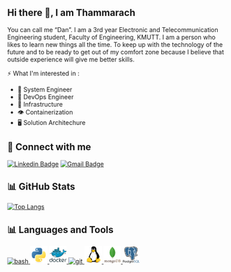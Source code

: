 ## Hi there 👋, I am Thammarach

You can call me “Dan”. I am a 3rd year Electronic and Telecommunication Engineering student, Faculty of Engineering, KMUTT. I am a person who likes to learn new things all the time. To keep up with the technology of the future and to be ready to get out of my comfort zone because I believe that outside experience will give me better skills.

⚡ What I'm interested in :

 - :milky_way: System Engineer
 - :ear_of_rice: DevOps Engineer
 - :brain: Infrastructure
 - :eye: Containerization
 - :desktop_computer: Solution Architechure


## :e-mail: Connect with me
[![Linkedin Badge](https://img.shields.io/badge/-thammarach-blue?style=flat-square&logo=Linkedin&logoColor=white&link=https://www.linkedin.com/in/thammarach/)](https://www.linkedin.com/in/thammarach/)
[![Gmail Badge](https://img.shields.io/badge/-thammarach.dan@gmail.com-c14438?style=flat-square&logo=Gmail&logoColor=white&link=mailto:thammarach.dan@gmail.com)](mailto:thammarach.dan@gmail.com)



## 📊 GitHub Stats 


[![Top Langs](https://github-readme-stats.vercel.app/api/top-langs/?username=Thammarach&layout=compact&theme=nightowl&show_icons=true)]()


## 📊 Languages and Tools

<a href="https://www.gnu.org/software/bash/" target="_blank" rel="noreferrer"> <img src="https://www.vectorlogo.zone/logos/gnu_bash/gnu_bash-icon.svg" alt="bash" width="40" height="40"/> </a> 
<a href="https://www.python.org" target="_blank" rel="noreferrer"> <img src="https://raw.githubusercontent.com/devicons/devicon/master/icons/python/python-original.svg" alt="python" width="40" height="40"/> </a> 
<a href="https://www.docker.com/" target="_blank" rel="noreferrer"> <img src="https://raw.githubusercontent.com/devicons/devicon/master/icons/docker/docker-original-wordmark.svg" alt="docker" width="40" height="40"/> </a> 
<a href="https://git-scm.com/" target="_blank" rel="noreferrer"> <img src="https://www.vectorlogo.zone/logos/git-scm/git-scm-icon.svg" alt="git" width="40" height="40"/> </a> 
<a href="https://www.linux.org/" target="_blank" rel="noreferrer"> <img src="https://raw.githubusercontent.com/devicons/devicon/master/icons/linux/linux-original.svg" alt="linux" width="40" height="40"/> </a> 
<a href="https://www.mongodb.com/" target="_blank" rel="noreferrer"> <img src="https://raw.githubusercontent.com/devicons/devicon/master/icons/mongodb/mongodb-original-wordmark.svg" alt="mongodb" width="40" height="40"/> </a> 
<a href="https://www.postgresql.org" target="_blank" rel="noreferrer"> <img src="https://raw.githubusercontent.com/devicons/devicon/master/icons/postgresql/postgresql-original-wordmark.svg" alt="postgresql" width="40" height="40"/> </a> 
